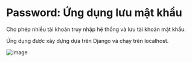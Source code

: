 # Password: Ứng dụng lưu mật khẩu

Cho phép nhiều tài khoản truy nhập hệ thống và lưu tài khoản mật khẩu.

Ứng dụng được xây dựng dựa trên Django và chạy trên localhost.

![image](https://github.com/user-attachments/assets/c69fed0f-ec51-4f0c-9a10-8d9e344f08a1)
